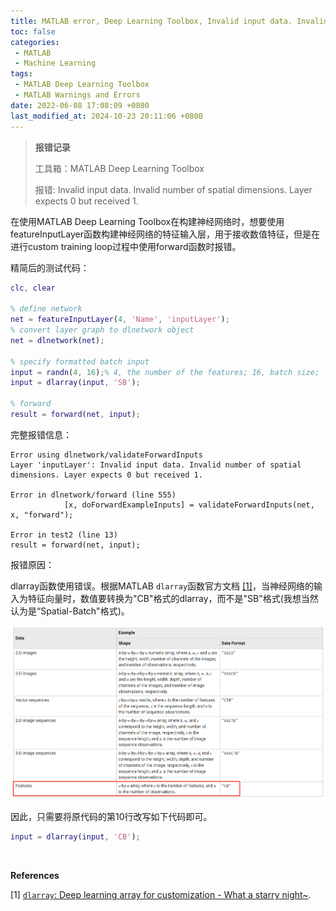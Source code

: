 ```yaml
---
title: MATLAB error, Deep Learning Toolbox, Invalid input data. Invalid number of spatial dimensions. Layer expects 0 but received 1.
toc: false
categories: 
 - MATLAB
 - Machine Learning
tags:
 - MATLAB Deep Learning Toolbox
 - MATLAB Warnings and Errors
date: 2022-06-08 17:08:09 +0800
last_modified_at: 2024-10-23 20:11:06 +0800
---
```


> **报错记录**
>
> 工具箱：MATLAB Deep Learning Toolbox
>
> 报错: Invalid input data. Invalid number of spatial dimensions. Layer expects 0 but received 1.


在使用MATLAB Deep Learning Toolbox在构建神经网络时，想要使用featureInputLayer函数构建神经网络的特征输入层，用于接收数值特征，但是在进行custom training loop过程中使用forward函数时报错。

精简后的测试代码：

```matlab
clc, clear

% define network
net = featureInputLayer(4, 'Name', 'inputLayer');
% convert layer graph to dlnetwork object
net = dlnetwork(net);

% specify formatted batch input
input = randn(4, 16);% 4, the number of the features; 16, batch size;
input = dlarray(input, 'SB');

% forward
result = forward(net, input);
```
完整报错信息：

```
Error using dlnetwork/validateForwardInputs
Layer 'inputLayer': Invalid input data. Invalid number of spatial dimensions. Layer expects 0 but received 1.

Error in dlnetwork/forward (line 555)
            [x, doForwardExampleInputs] = validateForwardInputs(net, x, "forward");

Error in test2 (line 13)
result = forward(net, input);
```
报错原因：

dlarray函数使用错误。根据MATLAB `dlarray`函数官方文档 [[1]](#ref)，当神经网络的输入为特征向量时，数值要转换为"CB"格式的dlarray，而不是"SB"格式(我想当然认为是“Spatial-Batch"格式)。

![image-20220710122651510](https://github.com/HelloWorld-1017/blog-images/blob/main/migration/img/image-20220710122651510.png?raw=true)

因此，只需要将原代码的第10行改写如下代码即可。

```matlab
input = dlarray(input, 'CB');
```

<br>

<div id="ref"></div>

**References**

[1] [`dlarray`: Deep learning array for customization - What a starry night~](https://ww2.mathworks.cn/help/deeplearning/ref/dlarray.html).